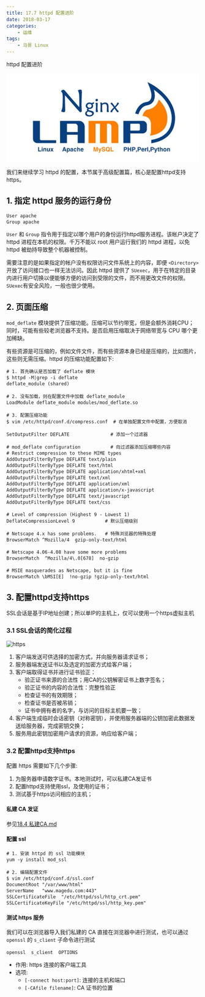 ```yaml
---
title: 17.7 httpd 配置进阶
date: 2018-03-17
categories:
    - 运维
tags:
    - 马哥 Linux
---
```


httpd 配置进阶

![linux-mt](/images/linux_mt/linux_mt1.jpg)
<!-- more -->

我们来继续学习 httpd 的配置，本节属于高级配置篇，核心是配置httpd支持https。

## 1. 指定 httpd 服务的运行身份
```
User apache
Group apache
```
`User` 和 `Group` 指令用于指定以哪个用户的身份运行httpd服务进程。该帐户决定了 httpd 进程在本机的权限。千万不能以 root 用户运行我们的 httpd 进程，以免 httpd 被劫持导致整个机器被控制。

需要注意的是如果指定的帐户没有权限访问文件系统上的内容，即便 `<Directory>` 开放了访问接口也一样无法访问。因此 httpd 提供了 `SUexec`，用于在特定的目录内进行用户切换以便能够方便的访问到受限的文件，而不用更改文件的权限。`SUexec`有安全风险，一般也很少使用。

## 2. 页面压缩
`mod_deflate` 模块提供了压缩功能。压缩可以节约带宽，但是会额外消耗CPU；同时，可能有些较老浏览器不支持。是否启用压缩取决于网络带宽与 CPU 哪个更加稀缺。

有些资源是可压缩的，例如文件文件，而有些资源本身已经是压缩的，比如图片，这些则无需压缩。httpd 的压缩功能配置如下:

```
# 1. 首先确认是否加载了 deflate 模块
$ httpd -M|grep -i deflate  
deflate_module (shared)

# 2. 没有加载，则在配置文件中加载 deflate_module
LoadModule deflate_module modules/mod_deflate.so

# 3. 配置压缩功能
$ vim /etc/httpd/conf.d/compress.conf  # 在单独配置文件中配置，方便取消

SetOutputFilter DEFLATE               # 添加一个过滤器   

# mod_deflate configuration           # 向过滤器添加压缩哪些内容
# Restrict compression to these MIME types
AddOutputFilterByType DEFLATE text/plain
AddOutputFilterByType DEFLATE text/html
AddOutputFilterByType DEFLATE application/xhtml+xml
AddOutputFilterByType DEFLATE text/xml
AddOutputFilterByType DEFLATE application/xml
AddOutputFilterByType DEFLATE application/x-javascript
AddOutputFilterByType DEFLATE text/javascript
AddOutputFilterByType DEFLATE text/css

# Level of compression (Highest 9 - Lowest 1)
DeflateCompressionLevel 9           # 默认压缩级别

# Netscape 4.x has some problems.   # 特殊浏览器的特殊处理
BrowserMatch ^Mozilla/4  gzip-only-text/html

# Netscape 4.06-4.08 have some more problems
BrowserMatch  ^Mozilla/4\.0[678]  no-gzip

# MSIE masquerades as Netscape, but it is fine
BrowserMatch \bMSI[E]  !no-gzip !gzip-only-text/html
```

## 3. 配置httpd支持https
SSL会话是基于IP地址创建；所以单IP的主机上，仅可以使用一个https虚拟主机
### 3.1 SSL会话的简化过程
![https](../images/20/https.png)

1. 客户端发送可供选择的加密方式，并向服务器请求证书；
2. 服务器端发送证书以及选定的加密方式给客户端；
3. 客户端取得证书并进行证书验正：
    - 验正证书来源的合法性；用CA的公钥解密证书上数字签名；
    - 验正证书的内容的合法性：完整性验正
    - 检查证书的有效期限；
    - 检查证书是否被吊销；
    - 证书中拥有者的名字，与访问的目标主机要一致；
4. 客户端生成临时会话密钥（对称密钥），并使用服务器端的公钥加密此数据发送给服务器，完成密钥交换；
5. 服务用此密钥加密用户请求的资源，响应给客户端；

### 3.2 配置httpd支持https
配置 https 需要如下几个步骤:
1. 为服务器申请数字证书。本地测试时，可以私建CA发证书
2. 配置httpd支持使用ssl，及使用的证书；
3. 测试基于https访问相应的主机；

#### 私建 CA 发证
参见[18.4 私建CA.md](18-通信加密和解密技术/私建CA.md)

#### 配置 ssl
```
# 1. 安装 httpd 的 ssl 功能模块
yum -y install mod_ssl

# 2. 编辑配置文件
$ vim /etc/httpd/conf.d/ssl.conf  
DocumentRoot "/var/www/html"
ServerName   "www.magedu.com:443"
SSLCertificateFile  "/etc/httpd/ssl/http_crt.pem"
SSLCertificateKeyFile "/etc/httpd/ssl/http_key.pem"
```

#### 测试 https 服务
我们可以在浏览器导入我们私建的 CA 直接在浏览器中进行测试，也可以通过 `openssl` 的 `s_client` 子命令进行测试

`openssl  s_client  OPTIONS`
- 作用: https 连接的客户端工具
- 选项:
  - `[-connect host:port]`: 连接的主机和端口
  - `[-CAfile filename]`: CA 证书的位置
